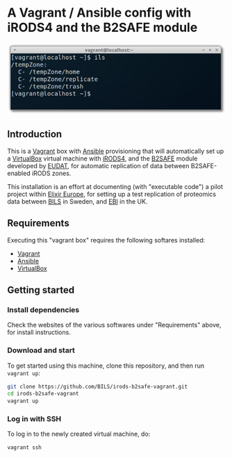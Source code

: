 # A Vagrant / Ansible config with iRODS4 and the B2SAFE module

![Screenshot](irods_b2safe_terminal.png)

## Introduction

This is a [Vagrant](https://www.vagrantup.com) box with
[Ansible](http://www.ansible.com) provisioning that will automatically
set up a [VirtualBox](https://www.virtualbox.org) virtual machine with
[iRODS4](http://irods.org), and the [B2SAFE](http://www.eudat.eu/b2safe)
module developed by [EUDAT](http://www.eudat.eu), for automatic
replication of data between B2SAFE-enabled iRODS zones.

This installation is an effort at documenting (with "executable code")
a pilot project within [Elixir Europe](http://www.elixir-europe.org),
for setting up a test replication of proteomics data between
[BILS](http://www.elixir-europe.org) in Sweden, and
[EBI](http://www.ebi.ac.uk) in the UK.

## Requirements

Executing this "vagrant box" requires the following softares installed:

- [Vagrant](https://www.vagrantup.com)
- [Ansible](http://www.ansible.com)
- [VirtualBox](https://www.virtualbox.org)

## Getting started

### Install dependencies

Check the websites of the various softwares under "Requirements" above, for install instructions.

### Download and start

To get started using this machine, clone this repository, and then run `vagrant up`:

```bash
git clone https://github.com/BILS/irods-b2safe-vagrant.git
cd irods-b2safe-vagrant
vagrant up
```

### Log in with SSH

To log in to the newly created virtual machine, do:

```bash
vagrant ssh
```
